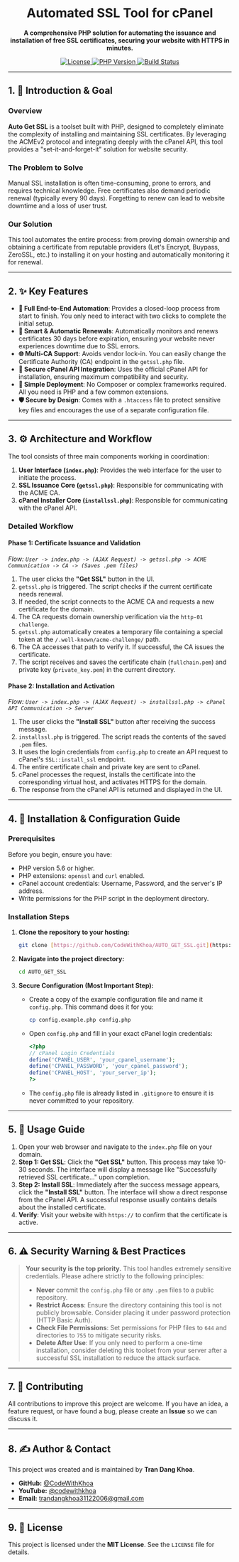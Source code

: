 <div align="center">

# Automated SSL Tool for cPanel

**A comprehensive PHP solution for automating the issuance and installation of free SSL certificates, securing your website with HTTPS in minutes.**

</div>

<p align="center">
  <a href="https://github.com/CodeWithKhoa/AUTO_GET_SSL/blob/main/LICENSE">
    <img src="https://img.shields.io/badge/License-MIT-green.svg" alt="License">
  </a>
  <a href="#">
    <img src="https://img.shields.io/badge/PHP-%3E%3D5.6-blue.svg" alt="PHP Version">
  </a>
  <a href="https://github.com/CodeWithKhoa/AUTO_GET_SSL/actions">
    <img src="https://img.shields.io/github/actions/workflow/status/CodeWithKhoa/AUTO_GET_SSL/main.yml?branch=main" alt="Build Status">
  </a>
</p>

---

## 1. 🎯 Introduction & Goal

### Overview
**Auto Get SSL** is a toolset built with PHP, designed to completely eliminate the complexity of installing and maintaining SSL certificates. By leveraging the ACMEv2 protocol and integrating deeply with the cPanel API, this tool provides a "set-it-and-forget-it" solution for website security.

### The Problem to Solve
Manual SSL installation is often time-consuming, prone to errors, and requires technical knowledge. Free certificates also demand periodic renewal (typically every 90 days). Forgetting to renew can lead to website downtime and a loss of user trust.

### Our Solution
This tool automates the entire process: from proving domain ownership and obtaining a certificate from reputable providers (Let's Encrypt, Buypass, ZeroSSL, etc.) to installing it on your hosting and automatically monitoring it for renewal.

---

## 2. ✨ Key Features

-   **🚀 Full End-to-End Automation**: Provides a closed-loop process from start to finish. You only need to interact with two clicks to complete the initial setup.
-   **🧠 Smart & Automatic Renewals**: Automatically monitors and renews certificates 30 days before expiration, ensuring your website never experiences downtime due to SSL errors.
-   **🌐 Multi-CA Support**: Avoids vendor lock-in. You can easily change the Certificate Authority (CA) endpoint in the `getssl.php` file.
-   **🔗 Secure cPanel API Integration**: Uses the official cPanel API for installation, ensuring maximum compatibility and security.
-   **🔌 Simple Deployment**: No Composer or complex frameworks required. All you need is PHP and a few common extensions.
-   **🛡️ Secure by Design**: Comes with a `.htaccess` file to protect sensitive key files and encourages the use of a separate configuration file.

---

## 3. ⚙️ Architecture and Workflow

The tool consists of three main components working in coordination:

1.  **User Interface (`index.php`)**: Provides the web interface for the user to initiate the process.
2.  **SSL Issuance Core (`getssl.php`)**: Responsible for communicating with the ACME CA.
3.  **cPanel Installer Core (`installssl.php`)**: Responsible for communicating with the cPanel API.

### Detailed Workflow

#### Phase 1: Certificate Issuance and Validation
*Flow: `User -> index.php -> (AJAX Request) -> getssl.php -> ACME Communication -> CA -> (Saves .pem files)`*

1.  The user clicks the **"Get SSL"** button in the UI.
2.  `getssl.php` is triggered. The script checks if the current certificate needs renewal.
3.  If needed, the script connects to the ACME CA and requests a new certificate for the domain.
4.  The CA requests domain ownership verification via the `http-01 challenge`.
5.  `getssl.php` automatically creates a temporary file containing a special token at the `/.well-known/acme-challenge/` path.
6.  The CA accesses that path to verify it. If successful, the CA issues the certificate.
7.  The script receives and saves the certificate chain (`fullchain.pem`) and private key (`private_key.pem`) in the current directory.

#### Phase 2: Installation and Activation
*Flow: `User -> index.php -> (AJAX Request) -> installssl.php -> cPanel API Communication -> Server`*

1.  The user clicks the **"Install SSL"** button after receiving the success message.
2.  `installssl.php` is triggered. The script reads the contents of the saved `.pem` files.
3.  It uses the login credentials from `config.php` to create an API request to cPanel's `SSL::install_ssl` endpoint.
4.  The entire certificate chain and private key are sent to cPanel.
5.  cPanel processes the request, installs the certificate into the corresponding virtual host, and activates HTTPS for the domain.
6.  The response from the cPanel API is returned and displayed in the UI.

---

## 4. 🚀 Installation & Configuration Guide

### Prerequisites
Before you begin, ensure you have:
-   PHP version 5.6 or higher.
-   PHP extensions: `openssl` and `curl` enabled.
-   cPanel account credentials: Username, Password, and the server's IP address.
-   Write permissions for the PHP script in the deployment directory.

### Installation Steps
1.  **Clone the repository to your hosting:**
    ```bash
    git clone [https://github.com/CodeWithKhoa/AUTO_GET_SSL.git](https://github.com/CodeWithKhoa/AUTO_GET_SSL.git)
    ```

2.  **Navigate into the project directory:**
    ```bash
    cd AUTO_GET_SSL
    ```

3.  **Secure Configuration (Most Important Step):**
    -   Create a copy of the example configuration file and name it `config.php`. This command does it for you:
        ```bash
        cp config.example.php config.php
        ```
    -   Open `config.php` and fill in your exact cPanel login credentials:
        ```php
        <?php
        // cPanel Login Credentials
        define('CPANEL_USER', 'your_cpanel_username');
        define('CPANEL_PASSWORD', 'your_cpanel_password');
        define('CPANEL_HOST', 'your_server_ip');
        ?>
        ```
    -   The `config.php` file is already listed in `.gitignore` to ensure it is never committed to your repository.

---

## 5. 📖 Usage Guide



1.  Open your web browser and navigate to the `index.php` file on your domain.
2.  **Step 1: Get SSL**: Click the **"Get SSL"** button. This process may take 10-30 seconds. The interface will display a message like "Successfully retrieved SSL certificate..." upon completion.
3.  **Step 2: Install SSL**: Immediately after the success message appears, click the **"Install SSL"** button. The interface will show a direct response from the cPanel API. A successful response usually contains details about the installed certificate.
4.  **Verify**: Visit your website with `https://` to confirm that the certificate is active.

---

## 6. ⚠️ Security Warning & Best Practices

> **Your security is the top priority.** This tool handles extremely sensitive credentials. Please adhere strictly to the following principles:
> -   **Never** commit the `config.php` file or any `.pem` files to a public repository.
> -   **Restrict Access**: Ensure the directory containing this tool is not publicly browsable. Consider placing it under password protection (HTTP Basic Auth).
> -   **Check File Permissions**: Set permissions for PHP files to `644` and directories to `755` to mitigate security risks.
> -   **Delete After Use**: If you only need to perform a one-time installation, consider deleting this toolset from your server after a successful SSL installation to reduce the attack surface.

---

## 7. 🤝 Contributing

All contributions to improve this project are welcome. If you have an idea, a feature request, or have found a bug, please create an **Issue** so we can discuss it.

---

## 8. ✍️ Author & Contact

This project was created and is maintained by **Tran Dang Khoa**.

-   **GitHub:** [@CodeWithKhoa](https://github.com/codewithkhoa)
-   **YouTube:** [@codewithkhoa](https://youtube.com/@codewithkhoa)
-   **Email:** [trandangkhoa31122006@gmail.com](mailto:trandangkhoa31122006@gmail.com)

---

## 9. 📜 License

This project is licensed under the **MIT License**. See the `LICENSE` file for details.
